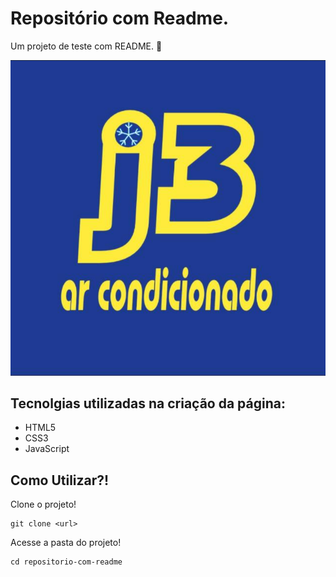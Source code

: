 # Repositório com Readme.
Um projeto de teste com README. 🚀

[<img src="./Captura de tela 2024-10-10 121304.png" alt="J3 Ar condicionado">](https://google.com)

<!-- Consequentemente, para adicionar imagem, se deve utilizar a tag completa, que seria [<img src="./" alt= "">], continuamente, para adicionar um hyperlink na imagem, devemos na mesma linha de código, usar o parenteses "()" e dentro dele deve estar contido o link sempre acompanhado do "https://". -->

## Tecnolgias utilizadas na criação da página:
- HTML5
- CSS3
- JavaScript 

## Como Utilizar?!

Clone o projeto!
```
git clone <url>
```

Acesse a pasta do projeto!
```
cd repositorio-com-readme
```
